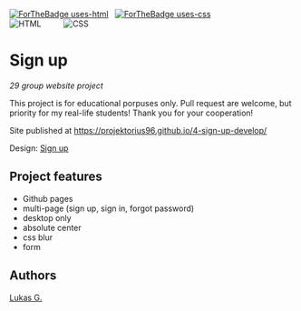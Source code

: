 [![ForTheBadge uses-html](http://ForTheBadge.com/images/badges/uses-html.svg)](http://ForTheBadge.com) &nbsp;
[![ForTheBadge uses-css](http://ForTheBadge.com/images/badges/uses-css.svg)](http://ForTheBadge.com) <br>
![HTML](https://img.shields.io/badge/WE%20LOVE-HTML-green) &nbsp;&nbsp;&nbsp;&nbsp;&nbsp;&nbsp;&nbsp;&nbsp;
![CSS](https://img.shields.io/badge/WE%20LOVE-CSS-orange)


# Sign up

_29 group website project_

This project is for educational porpuses only. Pull request are welcome, but priority for my real-life students! Thank you for your cooperation!

Site published at https://projektorius96.github.io/4-sign-up-develop/

Design: [Sign up](https://cdn.discordapp.com/attachments/648536139677958156/648860801997996052/day1dr.png)

## Project features

- Github pages
- multi-page (sign up, sign in, forgot password)
- desktop only
- absolute center
- css blur
- form

## Authors

[Lukas G.](https://github.com/projektorius96)
